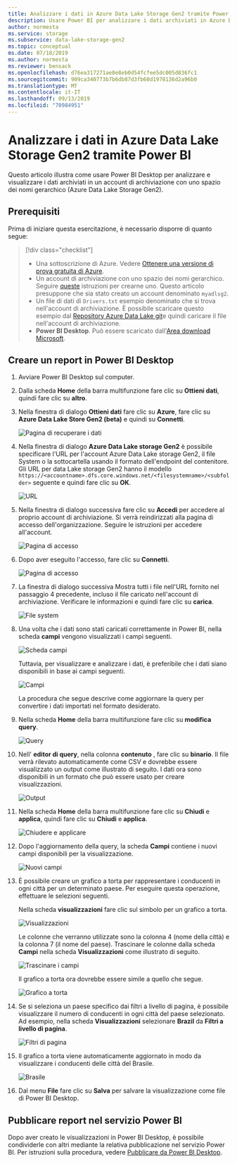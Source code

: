 ```yaml
---
title: Analizzare i dati in Azure Data Lake Storage Gen2 tramite Power BI | Microsoft Docs
description: Usare Power BI per analizzare i dati archiviati in Azure Data Lake Storage Gen2
author: normesta
ms.service: storage
ms.subservice: data-lake-storage-gen2
ms.topic: conceptual
ms.date: 07/18/2019
ms.author: normesta
ms.reviewer: bensack
ms.openlocfilehash: d76ea317271ae0e8eb0d54fcfee5dc005d836fc1
ms.sourcegitcommit: 909ca340773b7b6db87d3fb60d1978136d2a96b0
ms.translationtype: MT
ms.contentlocale: it-IT
ms.lasthandoff: 09/13/2019
ms.locfileid: "70984951"
---
```

# <a name="analyze-data-in-azure-data-lake-storage-gen2-by-using-power-bi"></a>Analizzare i dati in Azure Data Lake Storage Gen2 tramite Power BI

Questo articolo illustra come usare Power BI Desktop per analizzare e visualizzare i dati archiviati in un account di archiviazione con uno spazio dei nomi gerarchico (Azure Data Lake Storage Gen2).

## <a name="prerequisites"></a>Prerequisiti

Prima di iniziare questa esercitazione, è necessario disporre di quanto segue:

> [!div class="checklist"]
> * Una sottoscrizione di Azure. Vedere [Ottenere una versione di prova gratuita di Azure](https://azure.microsoft.com/pricing/free-trial/).
> * Un account di archiviazione con uno spazio dei nomi gerarchico. Seguire [queste](data-lake-storage-quickstart-create-account.md) istruzioni per crearne uno.
> Questo articolo presuppone che sia stato creato un account denominato `myadlsg2`.
> * Un file di dati di `Drivers.txt` esempio denominato che si trova nell'account di archiviazione.
> È possibile scaricare questo esempio dal [Repository Azure Data Lake git](https://github.com/Azure/usql/tree/master/Examples/Samples/Data/AmbulanceData/Drivers.txt)e quindi caricare il file nell'account di archiviazione.
> * **Power BI Desktop**. Può essere scaricato dall'[Area download Microsoft](https://www.microsoft.com/download/details.aspx?id=45331). 

## <a name="create-a-report-in-power-bi-desktop"></a>Creare un report in Power BI Desktop

1. Avviare Power BI Desktop sul computer.
2. Dalla scheda **Home** della barra multifunzione fare clic su **Ottieni dati**, quindi fare clic su **altro**.
3. Nella finestra di dialogo **Ottieni dati** fare clic su **Azure**, fare clic su **Azure Data Lake Store Gen2 (beta)** e quindi su **Connetti**.

    ![Pagina di recuperare i dati](media/data-lake-storage-use-power-bi/get-data-page.png)

4. Nella finestra di dialogo **Azure Data Lake storage Gen2** è possibile specificare l'URL per l'account Azure Data Lake storage Gen2, il file System o la sottocartella usando il formato dell'endpoint del contenitore. Gli URL per data Lake storage Gen2 hanno il modello `https://<accountname>.dfs.core.windows.net/<filesystemname>/<subfolder>` seguente e quindi fare clic su **OK**.

    ![URL](media/data-lake-storage-use-power-bi/adls-url.png)

5. Nella finestra di dialogo successiva fare clic su **Accedi** per accedere al proprio account di archiviazione. Si verrà reindirizzati alla pagina di accesso dell'organizzazione. Seguire le istruzioni per accedere all'account.

    ![Pagina di accesso](media/data-lake-storage-use-power-bi/sign-in.png)

6. Dopo aver eseguito l'accesso, fare clic su **Connetti**.

    ![Pagina di accesso](media/data-lake-storage-use-power-bi/signed-in.png)

7. La finestra di dialogo successiva Mostra tutti i file nell'URL fornito nel passaggio 4 precedente, incluso il file caricato nell'account di archiviazione. Verificare le informazioni e quindi fare clic su **carica**.

    ![File system](media/data-lake-storage-use-power-bi/file-systems.png)

8. Una volta che i dati sono stati caricati correttamente in Power BI, nella scheda **campi** vengono visualizzati i campi seguenti.

    ![Scheda campi](media/data-lake-storage-use-power-bi/fields.png)

    Tuttavia, per visualizzare e analizzare i dati, è preferibile che i dati siano disponibili in base ai campi seguenti.

    ![Campi](media/data-lake-storage-use-power-bi/preferred-fields.png)

    La procedura che segue descrive come aggiornare la query per convertire i dati importati nel formato desiderato.

9. Nella scheda **Home** della barra multifunzione fare clic su **modifica query**.

    ![Query](media/data-lake-storage-use-power-bi/queries.png)

10. Nell' **editor di query**, nella colonna **contenuto** , fare clic su **binario**. Il file verrà rilevato automaticamente come CSV e dovrebbe essere visualizzato un output come illustrato di seguito. I dati ora sono disponibili in un formato che può essere usato per creare visualizzazioni.

    ![Output](media/data-lake-storage-use-power-bi/binary.png)

11. Nella scheda **Home** della barra multifunzione fare clic su **Chiudi** e **applica**, quindi fare clic su **Chiudi** e **applica**.

    ![Chiudere e applicare](media/data-lake-storage-use-power-bi/close-apply.png)

12. Dopo l'aggiornamento della query, la scheda **Campi** contiene i nuovi campi disponibili per la visualizzazione.

    ![Nuovi campi](media/data-lake-storage-use-power-bi/new-fields.png)

13. È possibile creare un grafico a torta per rappresentare i conducenti in ogni città per un determinato paese. Per eseguire questa operazione, effettuare le selezioni seguenti.

    Nella scheda **visualizzazioni** fare clic sul simbolo per un grafico a torta.

    ![Visualizzazioni](media/data-lake-storage-use-power-bi/visualizations.png)

    Le colonne che verranno utilizzate sono la colonna 4 (nome della città) e la colonna 7 (il nome del paese). Trascinare le colonne dalla scheda **Campi** nella scheda **Visualizzazioni** come illustrato di seguito.

    ![Trascinare i campi](media/data-lake-storage-use-power-bi/visualizations-drag-fields.png)

    Il grafico a torta ora dovrebbe essere simile a quello che segue.

    ![Grafico a torta](media/data-lake-storage-use-power-bi/pie-chart.png)

14. Se si seleziona un paese specifico dai filtri a livello di pagina, è possibile visualizzare il numero di conducenti in ogni città del paese selezionato. Ad esempio, nella scheda **Visualizzazioni** selezionare **Brazil** da **Filtri a livello di pagina**.

    ![Filtri di pagina](media/data-lake-storage-use-power-bi/page-filters.png)

15. Il grafico a torta viene automaticamente aggiornato in modo da visualizzare i conducenti delle città del Brasile.

    ![Brasile](media/data-lake-storage-use-power-bi/pie-chart-updated.png)

16. Dal menu **File** fare clic su **Salva** per salvare la visualizzazione come file di Power BI Desktop.

## <a name="publish-report-to-power-bi-service"></a>Pubblicare report nel servizio Power BI

Dopo aver creato le visualizzazioni in Power BI Desktop, è possibile condividerle con altri mediante la relativa pubblicazione nel servizio Power BI. Per istruzioni sulla procedura, vedere [Pubblicare da Power BI Desktop](https://powerbi.microsoft.com/documentation/powerbi-desktop-upload-desktop-files/).
